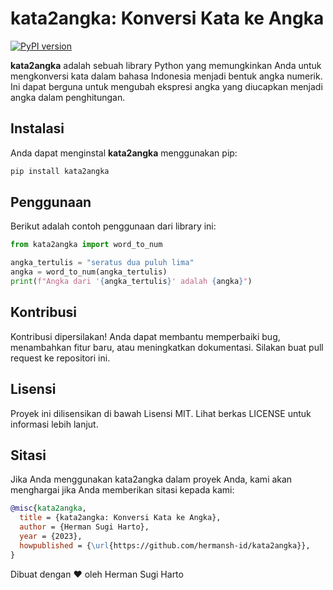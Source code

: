 # kata2angka: Konversi Kata ke Angka

[![PyPI version](https://badge.fury.io/py/kata2angka.svg)](https://badge.fury.io/py/kata2angka)

**kata2angka** adalah sebuah library Python yang memungkinkan Anda untuk mengkonversi kata dalam bahasa Indonesia menjadi bentuk angka numerik. Ini dapat berguna untuk mengubah ekspresi angka yang diucapkan menjadi angka dalam penghitungan.

## Instalasi

Anda dapat menginstal **kata2angka** menggunakan pip:

```bash
pip install kata2angka
```

## Penggunaan

Berikut adalah contoh penggunaan dari library ini:
```python
from kata2angka import word_to_num

angka_tertulis = "seratus dua puluh lima"
angka = word_to_num(angka_tertulis)
print(f"Angka dari '{angka_tertulis}' adalah {angka}")
```

## Kontribusi
Kontribusi dipersilakan! Anda dapat membantu memperbaiki bug, menambahkan fitur baru, atau meningkatkan dokumentasi. Silakan buat pull request ke repositori ini.

## Lisensi
Proyek ini dilisensikan di bawah Lisensi MIT. Lihat berkas LICENSE untuk informasi lebih lanjut.

## Sitasi
Jika Anda menggunakan kata2angka dalam proyek Anda, kami akan menghargai jika Anda memberikan sitasi kepada kami:

```bibtex
@misc{kata2angka,
  title = {kata2angka: Konversi Kata ke Angka},
  author = {Herman Sugi Harto},
  year = {2023},
  howpublished = {\url{https://github.com/hermansh-id/kata2angka}},
}
```

Dibuat dengan ❤️ oleh Herman Sugi Harto